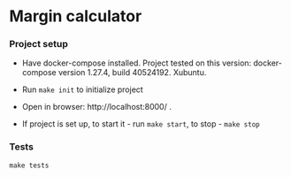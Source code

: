 # Margin calculator

### Project setup

* Have docker-compose installed. Project tested on this version: docker-compose version 1.27.4, build 40524192. Xubuntu.

* Run `make init` to initialize project

* Open in browser: http://localhost:8000/ . 

* If project is set up, to start it - run `make start`, to stop - `make stop`

### Tests

`make tests`
